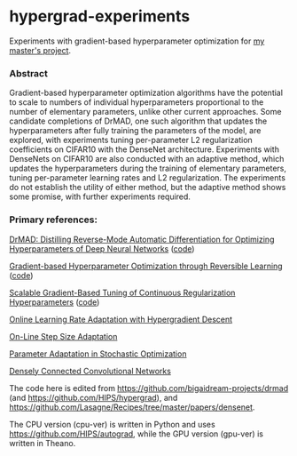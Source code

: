 # hypergrad-experiments

Experiments with gradient-based hyperparameter optimization for [my master's project](https://uwaterloo.ca/computational-mathematics/sites/ca.computational-mathematics/files/uploads/files/michael_st._jules.pdf).

### Abstract

Gradient-based hyperparameter optimization algorithms have the potential to scale to numbers of individual hyperparameters proportional to the number of elementary parameters, unlike other current approaches. Some candidate completions of DrMAD, one such algorithm that updates the hyperparameters after fully training the parameters of the model, are explored, with experiments tuning per-parameter L2 regularization coefficients on CIFAR10 with the DenseNet architecture. Experiments with DenseNets on CIFAR10 are also conducted with an adaptive method, which updates the hyperparameters during the training of elementary parameters, tuning per-parameter learning rates and L2 regularization. The experiments do not establish the utility of either method, but the adaptive method shows some promise, with further experiments required.

### Primary references: 

[DrMAD: Distilling Reverse-Mode Automatic Differentiation
for Optimizing Hyperparameters of Deep Neural Networks](https://www.ijcai.org/Proceedings/16/Papers/211.pdf) ([code](https://github.com/bigaidream-projects/drmad))

[Gradient-based Hyperparameter Optimization through Reversible Learning](http://proceedings.mlr.press/v37/maclaurin15.pdf) ([code](https://github.com/HIPS/hypergrad))

[Scalable Gradient-Based Tuning of
Continuous Regularization Hyperparameters](http://proceedings.mlr.press/v48/luketina16.pdf) ([code](https://github.com/jelennal/t1t2))

[Online Learning Rate Adaptation with Hypergradient Descent](https://arxiv.org/abs/1703.04782)

[On-Line Step Size Adaptation](http://citeseerx.ist.psu.edu/viewdoc/summary?doi=10.1.1.51.8519)

[Parameter Adaptation in Stochastic Optimization](https://www.cambridge.org/core/books/on-line-learning-in-neural-networks/parameter-adaptation-in-stochastic-optimization/4E8D5E86F4E2634EE29CC363C0568222)

[Densely Connected Convolutional Networks](https://arxiv.org/abs/1608.06993)

The code here is edited from https://github.com/bigaidream-projects/drmad (and https://github.com/HIPS/hypergrad), and https://github.com/Lasagne/Recipes/tree/master/papers/densenet.

The CPU version (cpu-ver) is written in Python and uses https://github.com/HIPS/autograd, while the GPU version (gpu-ver) is written in Theano. 
